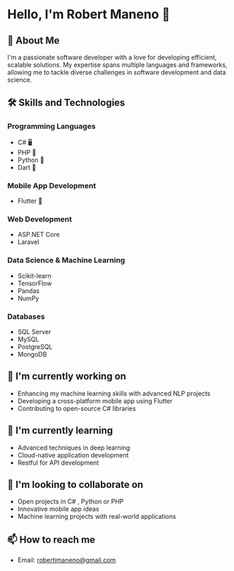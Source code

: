 # Hello, I'm Robert Maneno 👋

## 🚀 About Me
I'm a passionate software developer with a love for developing efficient, scalable solutions. My expertise spans multiple languages and frameworks, allowing me to tackle diverse challenges in software development and data science.

## 🛠 Skills and Technologies

### Programming Languages
- C# 🖥️
- PHP 🐘
- Python 🐍
- Dart 🎯

### Mobile App Development
- Flutter 📱

### Web Development
- ASP.NET Core
- Laravel

### Data Science & Machine Learning
- Scikit-learn
- TensorFlow
- Pandas
- NumPy

### Databases
- SQL Server
- MySQL
- PostgreSQL
- MongoDB

## 🔭 I'm currently working on
- Enhancing my machine learning skills with advanced NLP projects
- Developing a cross-platform mobile app using Flutter
- Contributing to open-source C# libraries

## 🌱 I'm currently learning
- Advanced techniques in deep learning
- Cloud-native application development
- Restful for API development

## 👯 I'm looking to collaborate on
- Open projects in C# , Python or PHP
- Innovative mobile app ideas
- Machine learning projects with real-world applications

## 📫 How to reach me
- Email: robertjmaneno@gmail.com

